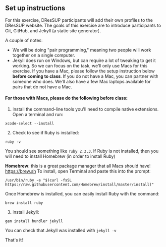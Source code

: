 ## Set up instructions

For this exercise, DResSUP participants will add their own profiles to the DResSUP website. The goals of this exercise are to introduce participants to Git, GitHub, and Jekyll (a static site generator).

A couple of notes:
* We will be doing "pair programming," meaning two people will work together on a single computer.
* Jekyll does run on Windows, but can require a lot of tweaking to get it working. So we can focus on the task, we'll only use Macs for this exercise. If you have a Mac, please follow the setup instruction below **before coming to class**. If you do not have a Mac, you can partner with someone who does. We'll also have a few Mac laptops available for pairs that do not have a Mac.

#### For those with Macs, please do the following before class:

1. Install the command-line tools you'll need to compile native extensions. Open a terminal and run:

`xcode-select --install`

2. Check to see if Ruby is installed:

`ruby -v`

You should see something like `ruby 2.3.3`. If Ruby is not installed, then you will need to install Homebrew (in order to install Ruby)

**Homebrew**: this is a great package manager that all Macs should have! https://brew.sh 
To install, open Terminal and paste this into the prompt: 

`/usr/bin/ruby -e "$(curl -fsSL https://raw.githubusercontent.com/Homebrew/install/master/install)"`

Once Homebrew is installed, you can easily install Ruby with the command:

`brew install ruby`

3. Install Jekyll:

`gem install bundler jekyll`

You can check that Jekyll was installed with `jekyll -v`

That's it!


